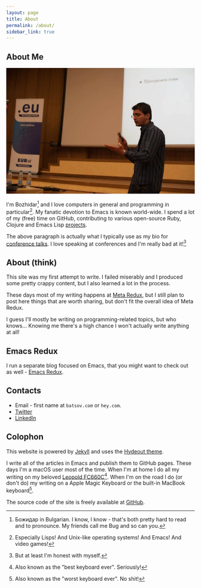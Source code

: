 ```yaml
---
layout: page
title: About
permalink: /about/
sidebar_link: true
---
```


## About Me

![Bozhidar](/assets/images/bozhidar.jpg)

I'm Bozhidar[^1] and I love computers in general and programming in
particular[^2]. My fanatic devotion to Emacs is known
world-wide. I spend a lot of my (free) time on GitHub, contributing
to various open-source Ruby, Clojure and Emacs Lisp [projects](/projects/).

The above paragraph is actually what I typically use as my bio for
[conference talks](/presentations/). I love speaking at conferences
and I'm really bad at it![^3]

## About (think)

This site was my first attempt to write. I failed miserably and I produced some pretty
crappy content, but I also learned a lot in the process.

These days most of my writing happens at [Meta Redux](https://metaredux.com), but
I still plan to post here things that are worth sharing, but don't fit the overall
idea of Meta Redux.

I guess I'll mostly be writing on programming-related topics, but who knows...
Knowing me there's a high chance I won't actually write anything at all!

## Emacs Redux

I run a separate blog focused on Emacs, that you might want to check
out as well - [Emacs Redux](http://emacsredux.com).

## Contacts

* Email - first name at `batsov.com` or `hey.com`.
* [Twitter](https://twitter.com/bbatsov)
* [LinkedIn](https://www.linkedin.com/in/bbatsov/)

## Colophon

This website is powered by [Jekyll](https://jekyllrb.com/) and uses
the [Hydeout theme](https://github.com/fongandrew/hydeout).

I write all of the articles in Emacs and publish them to GitHub
pages. These days I'm a macOS user most of the time.  When I'm at home
I do all my writing on my beloved [Leopold
FC660C](https://deskthority.net/wiki/Leopold_FC660C)[^4].  When I'm on
the road I do (or don't do) my writing on a Apple Magic Keyboard or
the built-in MacBook keyboard[^5].

The source code of the site is freely available at [GitHub](//github.com/bbatsov/think.batsov.com).

[^1]: Божидар in Bulgarian. I know, I know - that's both pretty hard to read and to pronounce. My friends call me Bug and so can you.
[^2]: Especially Lisps! And Unix-like operating systems! And Emacs! And video games!
[^3]: But at least I'm honest with myself.
[^4]: Also known as the "best keyboard ever". Seriously!
[^5]: Also known as the "worst keyboard ever". No shit!
